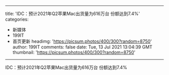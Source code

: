
---
title: 'IDC：预计2021年Q2苹果Mac出货量为616万台 份额达到7.4%'
categories: 
 - 新媒体
 - 199IT
 - 首页更新
headimg: 'https://picsum.photos/400/300?random=8750'
author: 199IT
comments: false
date: Tue, 13 Jul 2021 13:04:39 GMT
thumbnail: 'https://picsum.photos/400/300?random=8750'
---

<div>   
IDC：预计2021年Q2苹果Mac出货量为616万台 份额达到7.4%  
</div>
            